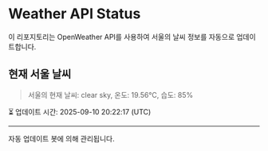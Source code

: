 
# Weather API Status

이 리포지토리는 OpenWeather API를 사용하여 서울의 날씨 정보를 자동으로 업데이트합니다.

## 현재 서울 날씨
> 서울의 현재 날씨: clear sky, 온도: 19.56°C, 습도: 85%

⏳ 업데이트 시간: 2025-09-10 20:22:17 (UTC)

---
자동 업데이트 봇에 의해 관리됩니다.
